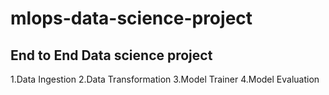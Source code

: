 # mlops-data-science-project

## End to End Data science project

1.Data Ingestion
2.Data Transformation
3.Model Trainer
4.Model Evaluation


